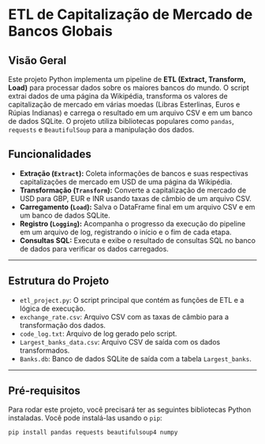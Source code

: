 # ETL de Capitalização de Mercado de Bancos Globais

## Visão Geral

Este projeto Python implementa um pipeline de **ETL (Extract, Transform, Load)** para processar dados sobre os maiores bancos do mundo. O script extrai dados de uma página da Wikipédia, transforma os valores de capitalização de mercado em várias moedas (Libras Esterlinas, Euros e Rúpias Indianas) e carrega o resultado em um arquivo CSV e em um banco de dados SQLite. O projeto utiliza bibliotecas populares como `pandas`, `requests` e `BeautifulSoup` para a manipulação dos dados.

## Funcionalidades

- **Extração (`Extract`):** Coleta informações de bancos e suas respectivas capitalizações de mercado em USD de uma página da Wikipédia.
- **Transformação (`Transform`):** Converte a capitalização de mercado de USD para GBP, EUR e INR usando taxas de câmbio de um arquivo CSV.
- **Carregamento (`Load`):** Salva o DataFrame final em um arquivo CSV e em um banco de dados SQLite.
- **Registro (`Logging`):** Acompanha o progresso da execução do pipeline em um arquivo de log, registrando o início e o fim de cada etapa.
- **Consultas SQL:** Executa e exibe o resultado de consultas SQL no banco de dados para verificar os dados carregados.

---

## Estrutura do Projeto

- `etl_project.py`: O script principal que contém as funções de ETL e a lógica de execução.
- `exchange_rate.csv`: Arquivo CSV com as taxas de câmbio para a transformação dos dados.
- `code_log.txt`: Arquivo de log gerado pelo script.
- `Largest_banks_data.csv`: Arquivo CSV de saída com os dados transformados.
- `Banks.db`: Banco de dados SQLite de saída com a tabela `Largest_banks`.

---

## Pré-requisitos

Para rodar este projeto, você precisará ter as seguintes bibliotecas Python instaladas. Você pode instalá-las usando o `pip`:

```bash
pip install pandas requests beautifulsoup4 numpy